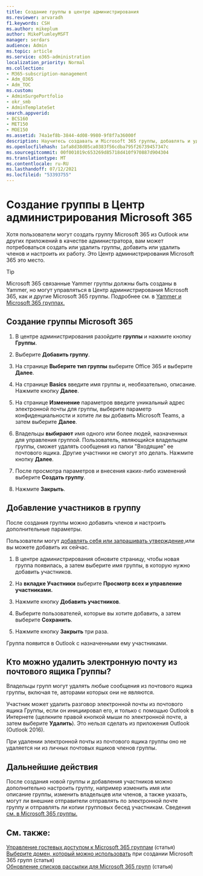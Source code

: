 ```yaml
---
title: Создание группы в центре администрирования
ms.reviewer: arvaradh
f1.keywords: CSH
ms.author: mikeplum
author: MikePlumleyMSFT
manager: serdars
audience: Admin
ms.topic: article
ms.service: o365-administration
localization_priority: Normal
ms.collection:
- M365-subscription-management
- Adm_O365
- Adm_TOC
ms.custom:
- AdminSurgePortfolio
- okr_smb
- AdminTemplateSet
search.appverid:
- BCS160
- MET150
- MOE150
ms.assetid: 74a1ef8b-3844-4d08-9980-9f8f7a36000f
description: Научитесь создавать и Microsoft 365 группы, добавлять и удалять их, а также настраивать работу группы.
ms.openlocfilehash: 1afa8d38d05ca0383f56cdba795f26739457347c
ms.sourcegitcommit: 00f001019c653269d85718d410f970887d904304
ms.translationtype: MT
ms.contentlocale: ru-RU
ms.lasthandoff: 07/12/2021
ms.locfileid: "53393755"
---
```

# <a name="create-a-group-in-the-microsoft-365-admin-center"></a>Создание группы в Центр администрирования Microsoft 365
  
Хотя пользователи могут создать группу Microsoft 365 из Outlook или других приложений в качестве администратора, вам может потребоваться создать или удалить группы, добавить или удалить членов и настроить их работу. Это Центр администрирования Microsoft 365 это место. 

> [!TIP]
> Microsoft 365 связанные Yammer группы должны быть созданы в Yammer, но могут управляться в Центр администрирования Microsoft 365, как и другие Microsoft 365 группы. Подробнее см. в [Yammer и Microsoft 365 группах.](/yammer/manage-yammer-groups/yammer-and-office-365-groups) 

## <a name="create-a-microsoft-365-group"></a>Создание группы Microsoft 365

1. В центре администрирования разойдите **группы** и нажмите кнопку **Группы**.

2. Выберите **Добавить группу**.
  
3. На странице **Выберите тип группы** выберите Office 365 и выберите **Далее**. 

4. На странице **Basics** введите имя группы и, необязательно, описание. Нажмите кнопку **Далее**.
    
5. На странице **Изменение** параметров введите уникальный адрес электронной почты для группы, выберите параметр конфиденциальности и хотите ли вы добавить Microsoft Teams, а затем выберите **Далее**.
    
6. Владельцы **выбирают** имя одного или более людей, назначенных для управления группой. Пользователь, являющийся владельцем группы, сможет удалять сообщения из папки "Входящие" ее почтового ящика. Другие участники не смогут это делать. Нажмите кнопку **Далее**.
    
7. После просмотра параметров и внесения каких-либо изменений выберите **Создать группу**.

8. Нажмите **Закрыть**.
    
## <a name="add-members-to-the-group"></a>Добавление участников в группу

После создания группы можно добавить членов и настроить дополнительные параметры.

Пользователи могут [добавлять себя или запрашивать утверждение,](https://support.microsoft.com/office/2e59e19c-b872-44c8-ae84-0acc4b79c45d)или вы можете добавить их сейчас.

1. В центре администрирования обновите страницу, чтобы новая группа появилась, а затем выберите имя группы, в которую нужно добавить участников.
    
2. На **вкладке Участники** выберите **Просмотр всех и управление участниками.**

3. Нажмите кнопку **Добавить участников**.
    
4. Выберите пользователей, которые вы хотите добавить, а затем выберите **Сохранить**.
    
5. Нажмите кнопку **Закрыть** три раза. 
    
Группа появится в Outlook с назначенными ему участниками.

## <a name="who-can-delete-email-from-the-group-inbox"></a>Кто можно удалить электронную почту из почтового ящика Группы?

Владельцы групп могут удалять любые сообщения из почтового ящика группы, включая те, авторами которых они не являются.
  
Участник может удалить разговор электронной почты из почтового ящика Группы, если он инициировал его, и только с помощью Outlook в Интернете (щелкните правой кнопкой мыши по электронной почте, а затем выберите **Удалить**). Это нельзя сделать из приложения Outlook (Outlook 2016).
  
При удалении электронной почты из почтового ящика группы оно не удаляется ни из личных почтовых ящиков членов группы.

## <a name="next-steps"></a>Дальнейшие действия

После создания новой группы и добавления участников можно дополнительно настроить группу, например изменить имя или описание группы, изменить владельцев или членов, а также указать, могут ли внешние отправители отправлять по электронной почте группу и отправлять ли копии групповых бесед участникам. Сведения [см. в Microsoft 365 группы.](manage-groups.md)

## <a name="related-content"></a>См. также:

[Управление гостевых доступом к Microsoft 365 группам](https://support.microsoft.com/office/bfc7a840-868f-4fd6-a390-f347bf51aff6) (статья)\
[Выберите домен, который можно использовать](../../solutions/choose-domain-to-create-groups.md) при создании Microsoft 365 групп (статья)\
[Обновление списков рассылки для Microsoft 365 групп](../manage/upgrade-distribution-lists.md) (статья)